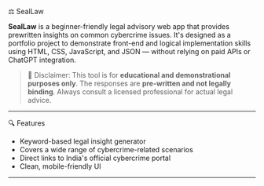  ⚖️ SealLaw

**SealLaw** is a beginner-friendly legal advisory web app that provides prewritten insights on common cybercrime issues. It's designed as a portfolio project to demonstrate front-end and logical implementation skills using HTML, CSS, JavaScript, and JSON — without relying on paid APIs or ChatGPT integration.

> 📌 Disclaimer: This tool is for **educational and demonstrational purposes only**. The responses are **pre-written and not legally binding**. Always consult a licensed professional for actual legal advice.

---

🔍 Features

- Keyword-based legal insight generator
- Covers a wide range of cybercrime-related scenarios
- Direct links to India's official cybercrime portal
- Clean, mobile-friendly UI

---



